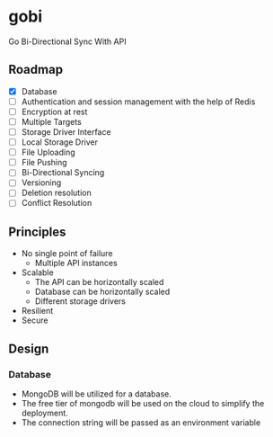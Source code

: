 # gobi

Go Bi-Directional Sync With API

## Roadmap

- [x] Database
- [ ] Authentication and session management with the help of Redis
- [ ] Encryption at rest
- [ ] Multiple Targets
- [ ] Storage Driver Interface
- [ ] Local Storage Driver
- [ ] File Uploading
- [ ] File Pushing
- [ ] Bi-Directional Syncing
- [ ] Versioning
- [ ] Deletion resolution
- [ ] Conflict Resolution

## Principles

- No single point of failure
  - Multiple API instances
- Scalable
  - The API can be horizontally scaled
  - Database can be horizontally scaled
  - Different storage drivers
- Resilient
- Secure

## Design

### Database

- MongoDB will be utilized for a database.
- The free tier of mongodb will be used on the cloud to simplify the deployment.
- The connection string will be passed as an environment variable
